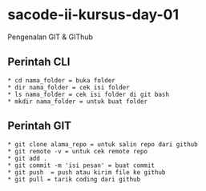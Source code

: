 # sacode-ii-kursus-day-01
Pengenalan GIT &amp; GIThub

## Perintah CLI
	* cd nama_folder = buka folder
	* dir nama_folder = cek isi folder
	* ls nama_folder = cek isi folder di git bash
	* mkdir nama_folder = untuk buat folder

## Perintah GIT
	* git clone alama_repo = untuk salin repo dari github
	* git remote -v = untuk cek remote repo
	* git add .  
	* git commit -m 'isi pesan' = buat commit
	* git push  = push atau kirim file ke github
	* git pull = tarik coding dari github